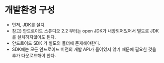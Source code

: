 # 개발환경 구성
- 먼저, JDK를 설치. 
- 참고) 안드로이드 스튜디오 2.2 부터는 open JDK가 내장되어있어서 별도로 JDK를 설치하지않아도 된다.
- 안드로이드 SDK 가 별도의 폴더에 존재해야한다.
- SDK에는 모든 안드로이드 버전의 개발 API가 들어있지 않기 때문에 필요한 것을 추가 다운로드해야 한다. 
